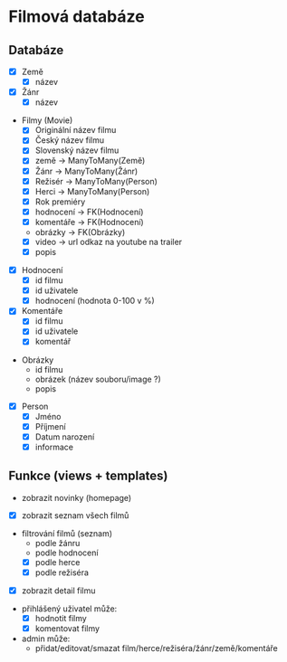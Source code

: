 # Filmová databáze

## Databáze
- [x] Země
  - [x] název
- [x] Žánr
  - [x] název 
- Filmy (Movie)
  - [x] Originální název filmu
  - [x] Český název filmu
  - [x] Slovenský název filmu
  - [x] země -> ManyToMany(Země)
  - [x] Žánr -> ManyToMany(Žánr)
  - [x] Režisér -> ManyToMany(Person)
  - [x] Herci -> ManyToMany(Person)
  - [x] Rok premiéry
  - [x] hodnocení -> FK(Hodnocení)
  - [x] komentáře -> FK(Hodnocení)
  - obrázky -> FK(Obrázky)
  - [x] video -> url odkaz na youtube na trailer
  - [x] popis
- [x] Hodnocení
  - [x] id filmu
  - [x] id uživatele
  - [x] hodnocení (hodnota 0-100 v %)
- [x] Komentáře
  - [x] id filmu
  - [x] id uživatele
  - [x] komentář
- Obrázky
  - id filmu
  - obrázek (název souboru/image ?)
  - popis
- [x] Person
  - [x] Jméno
  - [x] Příjmení
  - [x] Datum narození
  - [x] informace

## Funkce (views + templates)
- zobrazit novinky (homepage)
- [x] zobrazit seznam všech filmů
- filtrování filmů (seznam) 
  - podle žánru
  - podle hodnocení
  - [x] podle herce
  - [x] podle režiséra
- [x] zobrazit detail filmu
- přihlášený uživatel může:
  - [x] hodnotit filmy
  - [x] komentovat filmy
- admin může:
  - přidat/editovat/smazat film/herce/režiséra/žánr/země/komentáře